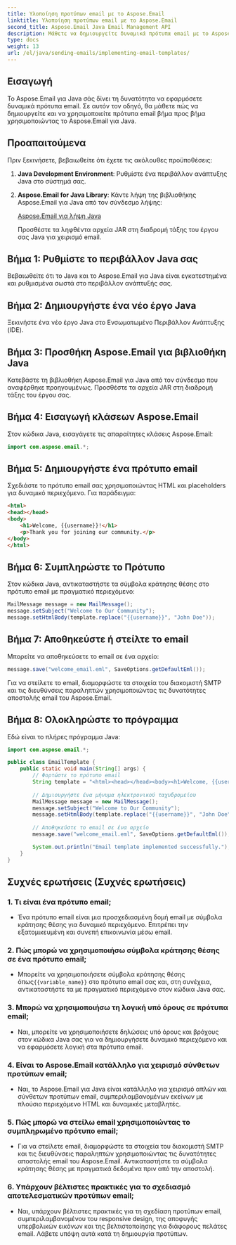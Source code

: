 ```yaml
---
title: Υλοποίηση προτύπων email με το Aspose.Email
linktitle: Υλοποίηση προτύπων email με το Aspose.Email
second_title: Aspose.Email Java Email Management API
description: Μάθετε να δημιουργείτε δυναμικά πρότυπα email με το Aspose.Email για Java. Ένας ολοκληρωμένος οδηγός με παραδείγματα κώδικα και συχνές ερωτήσεις για αποτελεσματική επικοινωνία μέσω email.
type: docs
weight: 13
url: /el/java/sending-emails/implementing-email-templates/
---
```


## Εισαγωγή

Το Aspose.Email για Java σάς δίνει τη δυνατότητα να εφαρμόσετε δυναμικά πρότυπα email. Σε αυτόν τον οδηγό, θα μάθετε πώς να δημιουργείτε και να χρησιμοποιείτε πρότυπα email βήμα προς βήμα χρησιμοποιώντας το Aspose.Email για Java.

## Προαπαιτούμενα

Πριν ξεκινήσετε, βεβαιωθείτε ότι έχετε τις ακόλουθες προϋποθέσεις:

1. **Java Development Environment**: Ρυθμίστε ένα περιβάλλον ανάπτυξης Java στο σύστημά σας.

2. **Aspose.Email for Java Library**: Κάντε λήψη της βιβλιοθήκης Aspose.Email για Java από τον σύνδεσμο λήψης:

   [Aspose.Email για λήψη Java](https://releases.aspose.com/email/java/)

   Προσθέστε τα ληφθέντα αρχεία JAR στη διαδρομή τάξης του έργου σας Java για χειρισμό email.

## Βήμα 1: Ρυθμίστε το περιβάλλον Java σας

Βεβαιωθείτε ότι το Java και το Aspose.Email για Java είναι εγκατεστημένα και ρυθμισμένα σωστά στο περιβάλλον ανάπτυξής σας.

## Βήμα 2: Δημιουργήστε ένα νέο έργο Java

Ξεκινήστε ένα νέο έργο Java στο Ενσωματωμένο Περιβάλλον Ανάπτυξης (IDE).

## Βήμα 3: Προσθήκη Aspose.Email για βιβλιοθήκη Java

Κατεβάστε τη βιβλιοθήκη Aspose.Email για Java από τον σύνδεσμο που αναφέρθηκε προηγουμένως. Προσθέστε τα αρχεία JAR στη διαδρομή τάξης του έργου σας.

## Βήμα 4: Εισαγωγή κλάσεων Aspose.Email

Στον κώδικα Java, εισαγάγετε τις απαραίτητες κλάσεις Aspose.Email:

```java
import com.aspose.email.*;
```

## Βήμα 5: Δημιουργήστε ένα πρότυπο email

Σχεδιάστε το πρότυπο email σας χρησιμοποιώντας HTML και placeholders για δυναμικό περιεχόμενο. Για παράδειγμα:

```html
<html>
<head></head>
<body>
    <h1>Welcome, {{username}}!</h1>
    <p>Thank you for joining our community.</p>
</body>
</html>
```

## Βήμα 6: Συμπληρώστε το Πρότυπο

Στον κώδικα Java, αντικαταστήστε τα σύμβολα κράτησης θέσης στο πρότυπο email με πραγματικό περιεχόμενο:

```java
MailMessage message = new MailMessage();
message.setSubject("Welcome to Our Community");
message.setHtmlBody(template.replace("{{username}}", "John Doe"));
```

## Βήμα 7: Αποθηκεύστε ή στείλτε το email

Μπορείτε να αποθηκεύσετε το email σε ένα αρχείο:

```java
message.save("welcome_email.eml", SaveOptions.getDefaultEml());
```

Για να στείλετε το email, διαμορφώστε τα στοιχεία του διακομιστή SMTP και τις διευθύνσεις παραληπτών χρησιμοποιώντας τις δυνατότητες αποστολής email του Aspose.Email.

## Βήμα 8: Ολοκληρώστε το πρόγραμμα

Εδώ είναι το πλήρες πρόγραμμα Java:

```java
import com.aspose.email.*;

public class EmailTemplate {
    public static void main(String[] args) {
        // Φορτώστε το πρότυπο email
        String template = "<html><head></head><body><h1>Welcome, {{username}}!</h1><p>Thank you for joining our community.</p></body></html>";
        
        // Δημιουργήστε ένα μήνυμα ηλεκτρονικού ταχυδρομείου
        MailMessage message = new MailMessage();
        message.setSubject("Welcome to Our Community");
        message.setHtmlBody(template.replace("{{username}}", "John Doe"));
        
        // Αποθηκεύστε το email σε ένα αρχείο
        message.save("welcome_email.eml", SaveOptions.getDefaultEml());

        System.out.println("Email template implemented successfully.");
    }
}
```

## Συχνές ερωτήσεις (Συχνές ερωτήσεις)

### 1. Τι είναι ένα πρότυπο email;
   - Ένα πρότυπο email είναι μια προσχεδιασμένη δομή email με σύμβολα κράτησης θέσης για δυναμικό περιεχόμενο. Επιτρέπει την εξατομικευμένη και συνεπή επικοινωνία μέσω email.

### 2. Πώς μπορώ να χρησιμοποιήσω σύμβολα κράτησης θέσης σε ένα πρότυπο email;
   -  Μπορείτε να χρησιμοποιήσετε σύμβολα κράτησης θέσης όπως`{{variable_name}}` στο πρότυπο email σας και, στη συνέχεια, αντικαταστήστε τα με πραγματικό περιεχόμενο στον κώδικα Java σας.

### 3. Μπορώ να χρησιμοποιήσω τη λογική υπό όρους σε πρότυπα email;
   - Ναι, μπορείτε να χρησιμοποιήσετε δηλώσεις υπό όρους και βρόχους στον κώδικα Java σας για να δημιουργήσετε δυναμικό περιεχόμενο και να εφαρμόσετε λογική στα πρότυπα email.

### 4. Είναι το Aspose.Email κατάλληλο για χειρισμό σύνθετων προτύπων email;
   - Ναι, το Aspose.Email για Java είναι κατάλληλο για χειρισμό απλών και σύνθετων προτύπων email, συμπεριλαμβανομένων εκείνων με πλούσιο περιεχόμενο HTML και δυναμικές μεταβλητές.

### 5. Πώς μπορώ να στείλω email χρησιμοποιώντας το συμπληρωμένο πρότυπο email;
   - Για να στείλετε email, διαμορφώστε τα στοιχεία του διακομιστή SMTP και τις διευθύνσεις παραληπτών χρησιμοποιώντας τις δυνατότητες αποστολής email του Aspose.Email. Αντικαταστήστε τα σύμβολα κράτησης θέσης με πραγματικά δεδομένα πριν από την αποστολή.

### 6. Υπάρχουν βέλτιστες πρακτικές για το σχεδιασμό αποτελεσματικών προτύπων email;
   - Ναι, υπάρχουν βέλτιστες πρακτικές για τη σχεδίαση προτύπων email, συμπεριλαμβανομένου του responsive design, της αποφυγής υπερβολικών εικόνων και της βελτιστοποίησης για διάφορους πελάτες email. Λάβετε υπόψη αυτά κατά τη δημιουργία προτύπων.
